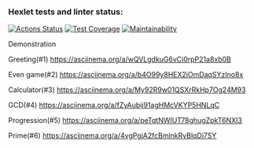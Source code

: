 ### Hexlet tests and linter status:
[![Actions Status](https://github.com/toujoursMaxim/java-project-61/workflows/hexlet-check/badge.svg)](https://github.com/toujoursMaxim/java-project-61/actions)
[![Test Coverage](https://api.codeclimate.com/v1/badges/36c9cb475475669af905/test_coverage)](https://codeclimate.com/github/toujoursMaxim/java-project-61/test_coverage)
[![Maintainability](https://api.codeclimate.com/v1/badges/36c9cb475475669af905/maintainability)](https://codeclimate.com/github/toujoursMaxim/java-project-61/maintainability)

Demonstration

Greeting(#1)
https://asciinema.org/a/wQVLgdkuG6vCi0rpP21a8xb0B

Even game(#2)
https://asciinema.org/a/b4O99y8HEX2iOmDaqSYzIno8x

Calculator(#3)
https://asciinema.org/a/My92R9w01QSXrRkHp7Og24M93

GCD(#4)
https://asciinema.org/a/fZyAubij91agHMcVKYP5HNLqC

Progression(#5)
https://asciinema.org/a/peTqtNWIUT78ghugZpkT6NXI3

Prime(#6)
https://asciinema.org/a/4vgPgjA2fcBmlnkRyBlqDi7SY
